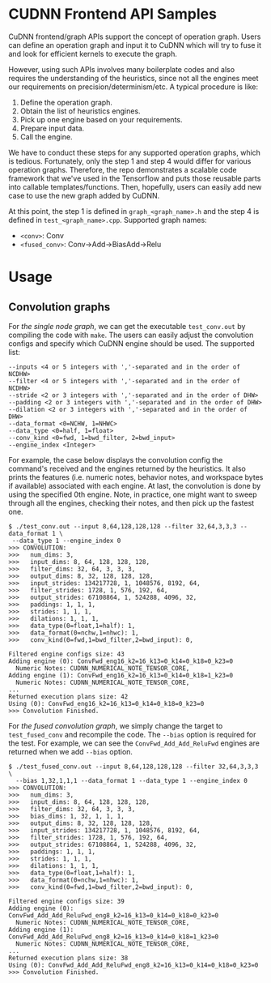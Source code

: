 # CUDNN Frontend API Samples
CuDNN frontend/graph APIs support the concept of operation graph. Users can
define an operation graph and input it to CuDNN which will try to fuse it
and look for efficient kernels to execute the graph.

However, using such APIs involves many boilerplate codes and also requires the
understanding of the heuristics, since not all the engines meet our requirements on
precision/determinism/etc. A typical procedure is like:

1. Define the operation graph.
1. Obtain the list of heuristics engines.
1. Pick up one engine based on your requirements.
1. Prepare input data.
1. Call the engine.

We have to conduct these steps for any supported operation graphs, which is
tedious. Fortunately, only the step 1 and step 4 would differ for various
operation graphs. Therefore, the repo demonstrates a scalable code framework
that we've used in the Tensorflow and puts those reusable parts into callable
templates/functions. Then, hopefully, users can easily add new case to use the
new graph added by CuDNN.

At this point, the step 1 is defined in `graph_<graph_name>.h` and the step 4 is
defined in `test_<graph_name>.cpp`. Supported graph names:

* `<conv>`: Conv
* `<fused_conv>`: Conv->Add->BiasAdd->Relu


# Usage
## Convolution graphs
For *the single node graph*, we can get the executable `test_conv.out` by
compiling the code with `make`. The users can easily adjust the convolution
configs and specify which CuDNN engine should be used. The supported list:

```
--inputs <4 or 5 integers with ','-separated and in the order of NCDHW>
--filter <4 or 5 integers with ','-separated and in the order of NCDHW>
--stride <2 or 3 integers with ','-separated and in the order of DHW>
--padding <2 or 3 integers with ','-separated and in the order of DHW>
--dilation <2 or 3 integers with ','-separated and in the order of DHW>
--data_format <0=NCHW, 1=NHWC>
--data_type <0=half, 1=float>
--conv_kind <0=fwd, 1=bwd_filter, 2=bwd_input>
--engine_index <Integer>
```

For example, the case below displays the convolution config the command's received
and the engines returned by the heuristics. It also prints the features (i.e.
numeric notes, behavior notes, and workspace bytes if available) associated with
each engine. At last, the convolution is done by using the specified 0th engine.
Note, in practice, one might want to sweep through all the engines, checking
their notes, and then pick up the fastest one.

```
$ ./test_conv.out --input 8,64,128,128,128 --filter 32,64,3,3,3 --data_format 1 \
 --data_type 1 --engine_index 0
>>> CONVOLUTION:
>>>   num_dims: 3,
>>>   input_dims: 8, 64, 128, 128, 128,
>>>   filter_dims: 32, 64, 3, 3, 3,
>>>   output_dims: 8, 32, 128, 128, 128,
>>>   input_strides: 134217728, 1, 1048576, 8192, 64,
>>>   filter_strides: 1728, 1, 576, 192, 64,
>>>   output_strides: 67108864, 1, 524288, 4096, 32,
>>>   paddings: 1, 1, 1,
>>>   strides: 1, 1, 1,
>>>   dilations: 1, 1, 1,
>>>   data_type(0=float,1=half): 1,
>>>   data_format(0=nchw,1=nhwc): 1,
>>>   conv_kind(0=fwd,1=bwd_filter,2=bwd_input): 0,

Filtered engine configs size: 43
Adding engine (0): ConvFwd_eng16_k2=16_k13=0_k14=0_k18=0_k23=0
  Numeric Notes: CUDNN_NUMERICAL_NOTE_TENSOR_CORE,
Adding engine (1): ConvFwd_eng16_k2=16_k13=0_k14=0_k18=1_k23=0
  Numeric Notes: CUDNN_NUMERICAL_NOTE_TENSOR_CORE,
...
Returned execution plans size: 42
Using (0): ConvFwd_eng16_k2=16_k13=0_k14=0_k18=0_k23=0
>>> Convolution Finished.
```

For *the fused convolution graph*, we simply change the target to
`test_fused_conv` and recompile the code. The `--bias` option is
required for the test. For example, we can see the `ConvFwd_Add_Add_ReluFwd`
engines are returned when we add `--bias` option.
```
$ ./test_fused_conv.out --input 8,64,128,128,128 --filter 32,64,3,3,3 \
  --bias 1,32,1,1,1 --data_format 1 --data_type 1 --engine_index 0
>>> CONVOLUTION:
>>>   num_dims: 3,
>>>   input_dims: 8, 64, 128, 128, 128,
>>>   filter_dims: 32, 64, 3, 3, 3,
>>>   bias_dims: 1, 32, 1, 1, 1,
>>>   output_dims: 8, 32, 128, 128, 128,
>>>   input_strides: 134217728, 1, 1048576, 8192, 64,
>>>   filter_strides: 1728, 1, 576, 192, 64,
>>>   output_strides: 67108864, 1, 524288, 4096, 32,
>>>   paddings: 1, 1, 1,
>>>   strides: 1, 1, 1,
>>>   dilations: 1, 1, 1,
>>>   data_type(0=float,1=half): 1,
>>>   data_format(0=nchw,1=nhwc): 1,
>>>   conv_kind(0=fwd,1=bwd_filter,2=bwd_input): 0,

Filtered engine configs size: 39
Adding engine (0): ConvFwd_Add_Add_ReluFwd_eng8_k2=16_k13=0_k14=0_k18=0_k23=0
  Numeric Notes: CUDNN_NUMERICAL_NOTE_TENSOR_CORE,
Adding engine (1): ConvFwd_Add_Add_ReluFwd_eng8_k2=16_k13=0_k14=0_k18=1_k23=0
  Numeric Notes: CUDNN_NUMERICAL_NOTE_TENSOR_CORE,
...
Returned execution plans size: 38
Using (0): ConvFwd_Add_Add_ReluFwd_eng8_k2=16_k13=0_k14=0_k18=0_k23=0
>>> Convolution Finished.
```


